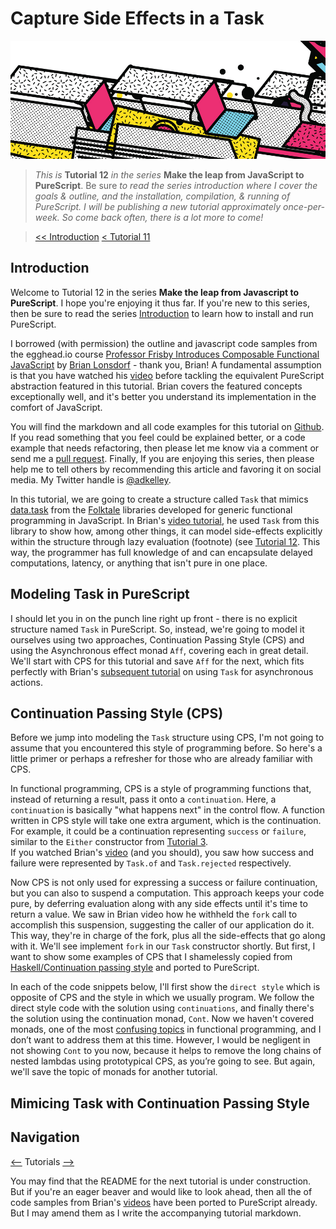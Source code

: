 # Capture Side Effects in a Task

![Series banner](../resources/glitched-abstract.jpg)

> *This is* **Tutorial 12** *in the series* **Make the leap from JavaScript to PureScript**. Be sure
> *to read the series introduction where I cover the goals & outline, and the installation,*
> *compilation, & running of PureScript. I will be publishing a new tutorial approximately*
> *once-per-week. So come back often, there is a lot more to come!*

> [<< Introduction](https://github.com/adkelley/javascript-to-purescript) [< Tutorial 11](https://github.com/adkelley/javascript-to-purescript/tree/master/tut11)


## Introduction
Welcome to Tutorial 12 in the series **Make the leap from Javascript to PureScript**.  I hope you're enjoying it thus far.  If you're new to this series, then be sure to read the series [Introduction](https://github.com/adkelley/javascript-to-purescript) to learn how to install and run PureScript.

I borrowed (with permission) the outline and javascript code samples from the egghead.io course [Professor Frisby Introduces Composable Functional JavaScript](https://egghead.io/courses/professor-frisby-introduces-composable-functional-javascript) by
[Brian Lonsdorf](https://github.com/DrBoolean) - thank you, Brian! A fundamental assumption is that you have watched his [video](https://egghead.io/lessons/javascript-delaying-evaluation-with-lazybox) before tackling the equivalent PureScript abstraction featured in this tutorial.  Brian covers the featured concepts exceptionally well, and it's better you understand its implementation in the comfort of JavaScript.

You will find the markdown and all code examples for this tutorial on [Github](https://github.com/adkelley/javascript-to-purescript/tree/master/tut11).  If you read something that you feel could be explained better, or a code example that needs refactoring, then please let me know via a comment or send me a [pull request](https://github.com/adkelley/javascript-to-purescript/tree/master/tut11).  Finally, If you are enjoying this series, then please help me to tell others by recommending this article and favoring it on social media.  My Twitter handle is [@adkelley](https://twitter.com/adkelley).

In this tutorial, we are going to create a structure called `Task` that mimics [data.task](http://docs.folktalejs.org/en/latest/api/data/task/index.html) from the [Folktale](http://docs.folktalejs.org/en/latest/index.html) libraries developed for generic functional programming in JavaScript.  In Brian's [video tutorial](https://egghead.io/lessons/javascript-capturing-side-effects-in-a-task), he used `Task` from this library to show how, among other things, it can model side-effects explicitly within the structure through lazy evaluation (footnote) (see [Tutorial 12]((https://medium.com/@kelleyalex/delay-evaluation-with-lazybox-4e71987ecc7a)).  This way, the programmer has full knowledge of and can encapsulate delayed computations, latency, or anything that isn't pure in one place.

## Modeling Task in PureScript
I should let you in on the punch line right up front - there is no explicit structure named `Task` in PureScript.  So, instead, we're going to model it ourselves using two approaches, Continuation Passing Style (CPS) and using the Asynchronous effect monad `Aff`, covering each in great detail.  We'll start with CPS for this tutorial and save `Aff` for the next, which fits perfectly with Brian's [subsequent tutorial](https://egghead.io/lessons/javascript-using-task-for-asynchronous-actions) on using `Task` for asynchronous actions.

## Continuation Passing Style (CPS)
Before we jump into modeling the `Task` structure using CPS, I'm not going to assume that you encountered this style of programming before.  So here's a little primer or perhaps a refresher for those who are already familiar with CPS.  

In functional programming, CPS is a style of programming functions that, instead of returning a result, pass it onto a `continuation`.  Here, a `continuation` is basically "what happens next" in the control flow.  A function written in CPS style will take one extra argument, which is the continuation.  For example, it could be a continuation representing `success` or `failure`, similar to the `Either` constructor from [Tutorial 3](https://medium.com/@kelleyalex/tutorial-3-enforce-a-null-check-with-composable-code-branching-using-either-a73bacaec498).  
If you watched Brian's [video](https://egghead.io/lessons/javascript-capturing-side-effects-in-a-task) (and you should), you saw how success and failure were represented by `Task.of` and `Task.rejected` respectively.

Now CPS is not only used for expressing a success or failure continuation, but you can also to suspend a computation.  This approach keeps your code pure, by deferring evaluation along with any side effects until it's time to return a value.  We saw in Brian video how he withheld the `fork` call to accomplish this suspension, suggesting the caller of our application do it.  This way, they're in charge of the fork, plus all the side-effects that go along with it.   We'll see implement `fork` in our `Task` constructor shortly.  But first, I want to show some examples of CPS that I shamelessly copied from [Haskell/Continuation passing style](https://en.wikibooks.org/wiki/Haskell/Continuation_passing_style) and ported to PureScript.

In each of the code snippets below, I'll first show the `direct style` which is opposite of CPS and the style in which we usually program.  We follow the direct style code with the solution using `continuations`, and finally there's the solution using the continuation monad, `Cont`.  Now we haven't covered monads, one of the most [confusing topics](https://wiki.haskell.org/What_a_Monad_is_not) in functional programming, and I don’t want to address them at this time.  However, I would be negligent in not showing `Cont` to you now, because it helps to remove the long chains of nested lambdas using prototypical CPS, as you’re going to see.  But again, we'll save the topic of monads for another tutorial.

## Mimicing Task with Continuation Passing Style

## Navigation
[<--](https://github.com/adkelley/javascript-to-purescript/tree/master/tut11) Tutorials [-->](https://github.com/adkelley/javascript-to-purescript/tree/master/tut13)

You may find that the README for the next tutorial is under construction. But if you're an eager beaver and would like to look ahead, then all the of code samples from Brian's [videos](https://egghead.io/courses/professor-frisby-introduces-composable-functional-javascript) have been ported to PureScript already. But I may amend them as I write the accompanying tutorial markdown.  
